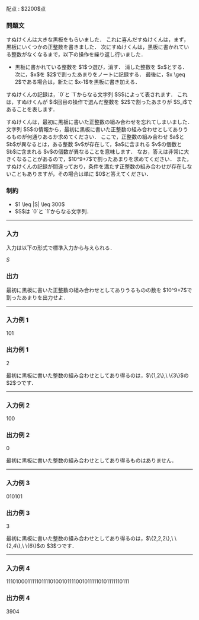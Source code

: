 
<div>

<span>

<span>

<p>
配点 : $2200$点
</p>

<div>

<section>

### **問題文**

<p>
すぬけくんは大きな黒板をもらいました．
これに喜んだすぬけくんは，まず，黒板にいくつかの正整数を書きました．
次にすぬけくんは，黒板に書かれている整数がなくなるまで，以下の操作を繰り返し行いました．
</p>

<ul>

<li>
黒板に書かれている整数を $1$つ選び，消す．
消した整数を $x$とする．
次に，$x$を $2$で割ったあまりをノートに記録する．
最後に，$x \geq 2$である場合は，新たに $x-1$を黒板に書き加える．
</li>

</ul>

<p>
すぬけくんの記録は，`0`と `1`からなる文字列 $S$によって表されます．
これは，すぬけくんが $i$回目の操作で選んだ整数を $2$で割ったあまりが $S_i$であることを表します．
</p>

<p>
すぬけくんは，最初に黒板に書いた正整数の組み合わせを忘れてしまいました．
文字列 $S$の情報から，最初に黒板に書いた正整数の組み合わせとしてありうるものが何通りあるか求めてください．
ここで，正整数の組み合わせ $a$と $b$が異なるとは，ある整数 $v$が存在して，$a$に含まれる $v$の個数と $b$に含まれる $v$の個数が異なることを意味します．
なお，答えは非常に大きくなることがあるので，$10^9+7$で割ったあまりを求めてください．
また，すぬけくんの記録が間違っており，条件を満たす正整数の組み合わせが存在しないこともありますが，その場合は単に $0$と答えてください．
</p>

</section>

</div>

<div>

<section>

### **制約**

<ul>

<li>
$1 \leq |S| \leq 300$
</li>

<li>
$S$は `0`と `1`からなる文字列．
</li>

</ul>

</section>

</div>

---

<div>

<div>

<section>

### **入力**

<p>
入力は以下の形式で標準入力から与えられる．
</p>

<div>

$S$
</div>

</section>

</div>

<div>

<section>

### **出力**

<p>
最初に黒板に書いた正整数の組み合わせとしてありうるものの数を $10^9+7$で割ったあまりを出力せよ．
</p>

</section>

</div>

</div>

---

<div>

<section>

### **入力例 1**

<div>

101

</div>

</section>

</div>

<div>

<section>

### **出力例 1**

<div>

2

</div>

<p>
最初に黒板に書いた整数の組み合わせとしてあり得るのは，$\{1,2\},\ \{3\}$の $2$つです．
</p>

</section>

</div>

---

<div>

<section>

### **入力例 2**

<div>

100

</div>

</section>

</div>

<div>

<section>

### **出力例 2**

<div>

0

</div>

<p>
最初に黒板に書いた整数の組み合わせとしてあり得るものはありません．
</p>

</section>

</div>

---

<div>

<section>

### **入力例 3**

<div>

010101

</div>

</section>

</div>

<div>

<section>

### **出力例 3**

<div>

3

</div>

<p>
最初に黒板に書いた整数の組み合わせとしてあり得るのは，$\{2,2,2\},\ \{2,4\},\ \{6\}$の $3$つです．
</p>

</section>

</div>

---

<div>

<section>

### **入力例 4**

<div>

11101000111110111101001011110010111110101111110111

</div>

</section>

</div>

<div>

<section>

### **出力例 4**

<div>

3904

</div>

</section>

</div>

</span>

</span>

</div>
